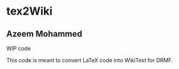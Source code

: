 # tex2Wiki

## Azeem Mohammed

WIP code


This code is meant to convert LaTeX code into WikiText for DRMF.